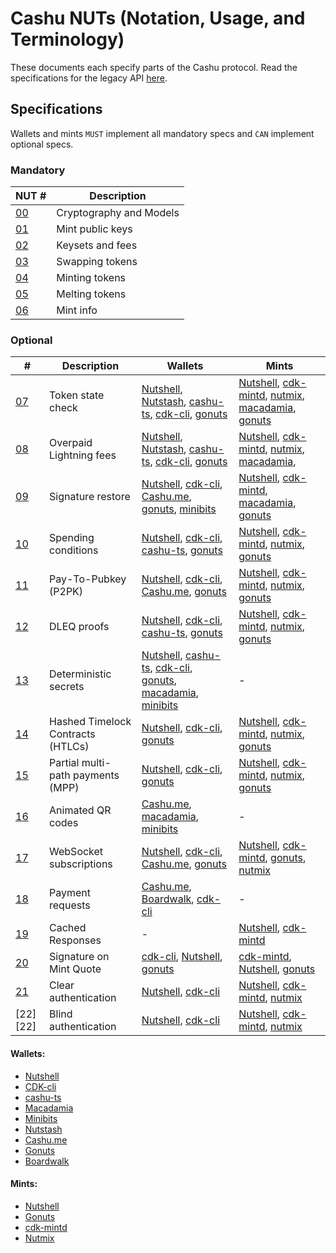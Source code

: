 # Cashu NUTs (Notation, Usage, and Terminology)

These documents each specify parts of the Cashu protocol. Read the specifications for the legacy API [here](https://github.com/cashubtc/nuts/tree/74f26b81b6617db710fa1081eebc0c7203711213).

## Specifications

Wallets and mints `MUST` implement all mandatory specs and `CAN` implement optional specs.

### Mandatory

| NUT #    | Description             |
| -------- | ----------------------- |
| [00][00] | Cryptography and Models |
| [01][01] | Mint public keys        |
| [02][02] | Keysets and fees        |
| [03][03] | Swapping tokens         |
| [04][04] | Minting tokens          |
| [05][05] | Melting tokens          |
| [06][06] | Mint info               |

### Optional

| #        | Description                       | Wallets                                                                      | Mints                                                        |
| -------- | --------------------------------- | ---------------------------------------------------------------------------- | ------------------------------------------------------------ |
| [07][07] | Token state check                 | [Nutshell][py], [Nutstash][ns], [cashu-ts][ts], [cdk-cli], [gonuts]          | [Nutshell][py], [cdk-mintd], [nutmix], [macadamia], [gonuts] |
| [08][08] | Overpaid Lightning fees           | [Nutshell][py], [Nutstash][ns], [cashu-ts][ts], [cdk-cli], [gonuts]          | [Nutshell][py], [cdk-mintd], [nutmix], [macadamia],          |
| [09][09] | Signature restore                 | [Nutshell][py], [cdk-cli], [Cashu.me][cashume], [gonuts], [minibits]         | [Nutshell][py], [cdk-mintd], [macadamia], [gonuts]           |
| [10][10] | Spending conditions               | [Nutshell][py], [cdk-cli], [cashu-ts][ts], [gonuts]                          | [Nutshell][py], [cdk-mintd], [nutmix], [gonuts]              |
| [11][11] | Pay-To-Pubkey (P2PK)              | [Nutshell][py], [cdk-cli], [Cashu.me][cashume], [gonuts]                     | [Nutshell][py], [cdk-mintd], [nutmix], [gonuts]              |
| [12][12] | DLEQ proofs                       | [Nutshell][py], [cdk-cli], [cashu-ts][ts], [gonuts]                          | [Nutshell][py], [cdk-mintd], [nutmix], [gonuts]              |
| [13][13] | Deterministic secrets             | [Nutshell][py], [cashu-ts][ts], [cdk-cli], [gonuts], [macadamia], [minibits] | -                                                            |
| [14][14] | Hashed Timelock Contracts (HTLCs) | [Nutshell][py], [cdk-cli], [gonuts]                                          | [Nutshell][py], [cdk-mintd], [nutmix], [gonuts]              |
| [15][15] | Partial multi-path payments (MPP) | [Nutshell][py], [cdk-cli], [gonuts]                                          | [Nutshell][py], [cdk-mintd], [nutmix], [gonuts]              |
| [16][16] | Animated QR codes                 | [Cashu.me][cashume], [macadamia], [minibits]                                 | -                                                            |
| [17][17] | WebSocket subscriptions           | [Nutshell][py], [cdk-cli][cdk-cli], [Cashu.me][cashume], [gonuts]            | [Nutshell][py], [cdk-mintd][cdk-mintd], [gonuts], [nutmix]   |
| [18][18] | Payment requests                  | [Cashu.me][cashume], [Boardwalk][bwc], [cdk-cli]                             | -                                                            |
| [19][19] | Cached Responses                  | -                                                                            | [Nutshell][py], [cdk-mintd]                                  |
| [20][20] | Signature on Mint Quote           | [cdk-cli], [Nutshell][py], [gonuts]                                          | [cdk-mintd], [Nutshell][py], [gonuts]                        |
| [21][21] | Clear authentication              | [Nutshell][py], [cdk-cli]                                                    | [Nutshell][py], [cdk-mintd], [nutmix]                        |
| [22][22] | Blind authentication              | [Nutshell][py], [cdk-cli]                                                    | [Nutshell][py], [cdk-mintd], [nutmix]                        |

#### Wallets:

- [Nutshell][py]
- [CDK-cli][cdk-cli]
- [cashu-ts][ts]
- [Macadamia][macadamia]
- [Minibits][minibits]
- [Nutstash][ns]
- [Cashu.me][cashume]
- [Gonuts][gonuts]
- [Boardwalk][bwc]

#### Mints:

- [Nutshell][py]
- [Gonuts][gonuts]
- [cdk-mintd][cdk-mintd]
- [Nutmix][nutmix]

[py]: https://github.com/cashubtc/nutshell
[lnbits]: https://github.com/lnbits/cashu
[cashume]: https://cashu.me
[ns]: https://nutstash.app/
[ts]: https://github.com/cashubtc/cashu-ts
[enuts]: https://github.com/cashubtc/eNuts
[macadamia]: https://github.com/zeugmaster/macadamia
[minibits]: https://github.com/minibits-cash/minibits_wallet
[moksha]: https://github.com/ngutech21/moksha
[cdk]: https://github.com/cashubtc/cdk
[cdk-cli]: https://github.com/cashubtc/cdk/tree/main/crates/cdk-cli
[cdk-mintd]: https://github.com/cashubtc/cdk/tree/main/crates/cdk-mintd
[gonuts]: https://github.com/elnosh/gonuts
[nutmix]: https://github.com/lescuer97/nutmix
[bwc]: https://github.com/MakePrisms/boardwalkcash
[00]: 00.md
[01]: 01.md
[02]: 02.md
[03]: 03.md
[04]: 04.md
[05]: 05.md
[06]: 06.md
[07]: 07.md
[08]: 08.md
[09]: 09.md
[10]: 10.md
[11]: 11.md
[12]: 12.md
[13]: 13.md
[14]: 14.md
[15]: 15.md
[16]: 16.md
[17]: 17.md
[18]: 18.md
[19]: 19.md
[20]: 20.md
[21]: 21.md
[23]: 23.md
[24]: 24.md
